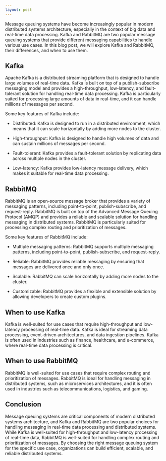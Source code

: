 ```yaml
---
layout: post
---
```

Message queuing systems have become increasingly popular in modern distributed systems architecture, especially in the context of big data and real-time data processing. Kafka and RabbitMQ are two popular message queuing systems that provide different messaging capabilities to handle various use cases. In this blog post, we will explore Kafka and RabbitMQ, their differences, and when to use them.

## Kafka

Apache Kafka is a distributed streaming platform that is designed to handle large volumes of real-time data. Kafka is built on top of a publish-subscribe messaging model and provides a high-throughput, low-latency, and fault-tolerant solution for handling real-time data processing. Kafka is particularly suited for processing large amounts of data in real-time, and it can handle millions of messages per second.

Some key features of Kafka include:

- Distributed: Kafka is designed to run in a distributed environment, which means that it can scale horizontally by adding more nodes to the cluster.

- High-throughput: Kafka is designed to handle high volumes of data and can sustain millions of messages per second.

- Fault-tolerant: Kafka provides a fault-tolerant solution by replicating data across multiple nodes in the cluster.

- Low-latency: Kafka provides low-latency message delivery, which makes it suitable for real-time data processing.

## RabbitMQ

RabbitMQ is an open-source message broker that provides a variety of messaging patterns, including point-to-point, publish-subscribe, and request-reply. RabbitMQ is built on top of the Advanced Message Queuing Protocol (AMQP) and provides a reliable and scalable solution for handling messaging in distributed systems. RabbitMQ is particularly suited for processing complex routing and prioritization of messages.

Some key features of RabbitMQ include:

- Multiple messaging patterns: RabbitMQ supports multiple messaging patterns, including point-to-point, publish-subscribe, and request-reply.

- Reliable: RabbitMQ provides reliable messaging by ensuring that messages are delivered once and only once.

- Scalable: RabbitMQ can scale horizontally by adding more nodes to the cluster.

- Customizable: RabbitMQ provides a flexible and extensible solution by allowing developers to create custom plugins.

## When to use Kafka

Kafka is well-suited for use cases that require high-throughput and low-latency processing of real-time data. Kafka is ideal for streaming data processing, event-driven architectures, and data ingestion pipelines. Kafka is often used in industries such as finance, healthcare, and e-commerce, where real-time data processing is critical.

## When to use RabbitMQ

RabbitMQ is well-suited for use cases that require complex routing and prioritization of messages. RabbitMQ is ideal for handling messaging in distributed systems, such as microservices architectures, and it is often used in industries such as telecommunications, logistics, and gaming.

## Conclusion

Message queuing systems are critical components of modern distributed systems architecture, and Kafka and RabbitMQ are two popular choices for handling messaging in real-time data processing and distributed systems. While Kafka is well-suited for high-throughput and low-latency processing of real-time data, RabbitMQ is well-suited for handling complex routing and prioritization of messages. By choosing the right message queuing system for the specific use case, organizations can build efficient, scalable, and reliable distributed systems.